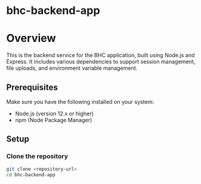 # bhc-backend-app

 
# Overview
This is the backend service for the BHC application, built using Node.js and Express. It includes various dependencies to support session management, file uploads, and environment variable management.

## Prerequisites
Make sure you have the following installed on your system:
- Node.js (version 12.x or higher)
- npm (Node Package Manager)

## Setup

### Clone the repository
```sh
git clone <repository-url>
cd bhc-backend-app
